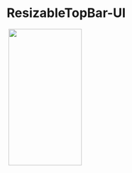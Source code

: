 # ResizableTopBar-UI

<img src="https://tefumaru.com/wp-content/uploads/2020/11/e2a58aeef60f4864dd221018b5a3ad5f-1280x720.png" data-lazy-type="image" data-lazy-src="https://tefumaru.com/wp-content/uploads/2020/11/e2a58aeef60f4864dd221018b5a3ad5f-1280x720.png" class="lazy attachment-large_size size-large_size wp-post-image lazy-loaded" alt="" data-lazy-srcset="https://tefumaru.com/wp-content/uploads/2020/11/e2a58aeef60f4864dd221018b5a3ad5f-1280x720.png 1280w, https://tefumaru.com/wp-content/uploads/2020/11/e2a58aeef60f4864dd221018b5a3ad5f-320x180.png 320w, https://tefumaru.com/wp-content/uploads/2020/11/e2a58aeef60f4864dd221018b5a3ad5f-640x360.png 640w" data-lazy-sizes="(max-width: 1280px) 100vw, 1280px" srcset="https://tefumaru.com/wp-content/uploads/2020/11/e2a58aeef60f4864dd221018b5a3ad5f-1280x720.png 1280w, https://tefumaru.com/wp-content/uploads/2020/11/e2a58aeef60f4864dd221018b5a3ad5f-320x180.png 320w, https://tefumaru.com/wp-content/uploads/2020/11/e2a58aeef60f4864dd221018b5a3ad5f-640x360.png 640w" sizes="(max-width: 1280px) 100vw, 1280px">

<img class="lazy alignnone wp-image-2476 lazy-loaded" src="http://tefumaru.com/wp-content/uploads/2020/11/twitter_tabBar.gif" data-lazy-type="image" data-lazy-src="http://tefumaru.com/wp-content/uploads/2020/11/twitter_tabBar.gif" alt="" width="165" height="308">

